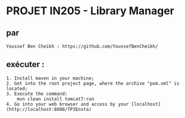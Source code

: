 # PROJET IN205 - Library Manager

## par
	Youssef Ben Cheikh : https://github.com/YoussefBenCheikh/

## exécuter :
	
	1. Install maven in your machine;
    2. Get into the root project page, where the archive "pom.xml" is located;
    3. Execute the command: 
        mvn clean install tomcat7:run
    4. Go into your web browser and access by your [localhost](http://localhost:8080/TP3Ensta)


